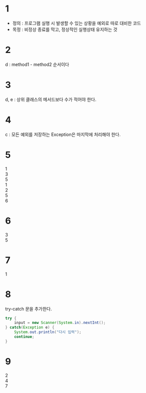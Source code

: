 # 1
- 정의 : 프로그램 실행 시 발생할 수 있는 상황을 예외로 따로 대비한 코드
- 목정 : 비정상 종료를 막고, 정상적인 실행상태 유지하는 것

# 2
d : method1 - method2 순서이다

# 3
d, e : 상위 클래스의 메서드보다 수가 적어야 한다.

# 4
c : 모든 예외를 저장하는 Exception은 마지막에 처리해야 한다.

# 5
1  
3  
5  
1  
2  
5  
6  


# 6
3  
5

# 7
1

# 8
try-catch 문을 추가한다.
```java
try {
	input = new Scanner(System.in).nextInt();
} catch(Exception e) {
	System.out.println("다시 입력");
	continue;
}
```

# 9
2  
4  
7
